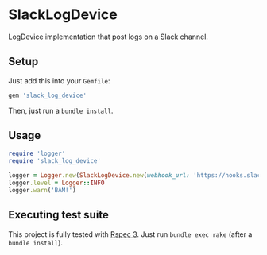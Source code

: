 # SlackLogDevice

LogDevice implementation that post logs on a Slack channel.

## Setup

Just add this into your `Gemfile`:

```ruby
gem 'slack_log_device'
```

Then, just run a `bundle install`.

## Usage

```ruby
require 'logger'
require 'slack_log_device'

logger = Logger.new(SlackLogDevice.new(webhook_url: 'https://hooks.slack.com/services/...', username: 'MyApp'))
logger.level = Logger::INFO
logger.warn('BAM!')
```

## Executing test suite

This project is fully tested with [Rspec 3](http://github.com/rspec/rspec).
Just run `bundle exec rake` (after a `bundle install`).
